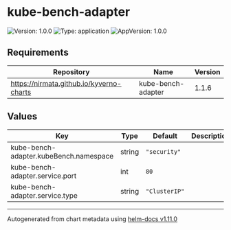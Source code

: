 # kube-bench-adapter

![Version: 1.0.0](https://img.shields.io/badge/Version-1.0.0-informational?style=flat-square) ![Type: application](https://img.shields.io/badge/Type-application-informational?style=flat-square) ![AppVersion: 1.0.0](https://img.shields.io/badge/AppVersion-1.0.0-informational?style=flat-square)

## Requirements

| Repository | Name | Version |
|------------|------|---------|
| https://nirmata.github.io/kyverno-charts | kube-bench-adapter | 1.1.6 |

## Values

| Key | Type | Default | Description |
|-----|------|---------|-------------|
| kube-bench-adapter.kubeBench.namespace | string | `"security"` |  |
| kube-bench-adapter.service.port | int | `80` |  |
| kube-bench-adapter.service.type | string | `"ClusterIP"` |  |

----------------------------------------------
Autogenerated from chart metadata using [helm-docs v1.11.0](https://github.com/norwoodj/helm-docs/releases/v1.11.0)
